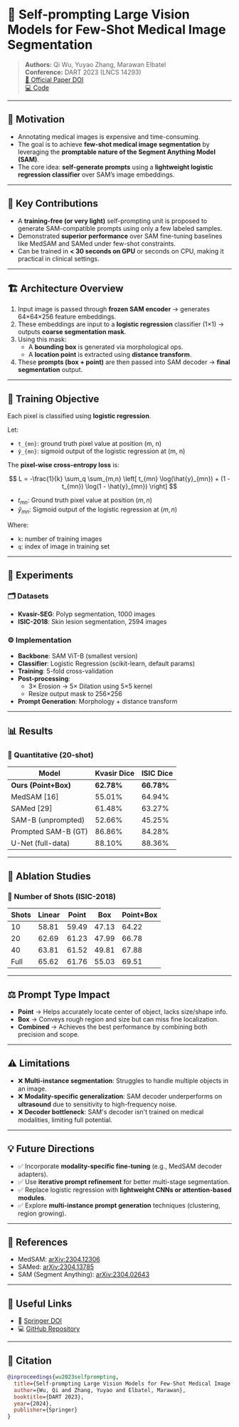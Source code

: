 # 🧠 Self-prompting Large Vision Models for Few-Shot Medical Image Segmentation

> **Authors:** Qi Wu, Yuyao Zhang, Marawan Elbatel  
> **Conference:** DART 2023 (LNCS 14293)  
> [📜 Official Paper DOI](https://doi.org/10.1007/978-3-031-45857-6_16)  
> [💻 Code](https://github.com/PeterYYZhang/few-shot-self-prompt-SAM)

---

## 📌 Motivation

- Annotating medical images is expensive and time-consuming.
- The goal is to achieve **few-shot medical image segmentation** by leveraging the **promptable nature of the Segment Anything Model (SAM)**.
- The core idea: **self-generate prompts** using a **lightweight logistic regression classifier** over SAM’s image embeddings.

---

## 🧠 Key Contributions

- A **training-free (or very light)** self-prompting unit is proposed to generate SAM-compatible prompts using only a few labeled samples.
- Demonstrated **superior performance** over SAM fine-tuning baselines like MedSAM and SAMed under few-shot constraints.
- Can be trained in **< 30 seconds on GPU** or seconds on CPU, making it practical in clinical settings.

---

## 🏗️ Architecture Overview

1. Input image is passed through **frozen SAM encoder** → generates 64×64×256 feature embeddings.
2. These embeddings are input to a **logistic regression** classifier (1×1) → outputs **coarse segmentation mask**.
3. Using this mask:
   - A **bounding box** is generated via morphological ops.
   - A **location point** is extracted using **distance transform**.
4. These **prompts (box + point)** are then passed into SAM decoder → **final segmentation** output.

---

## 🧮 Training Objective

Each pixel is classified using **logistic regression**.

Let:

- `t_{mn}`: ground truth pixel value at position (m, n)
- `ŷ_{mn}`: sigmoid output of the logistic regression at (m, n)

The **pixel-wise cross-entropy loss** is:

$$
L = -\frac{1}{k} \sum_q \sum_{m,n} \left[ t_{mn} \log(\hat{y}_{mn}) + (1 - t_{mn}) \log(1 - \hat{y}_{mn}) \right]
$$

- $t_{mn}$: Ground truth pixel value at position $(m, n)$  
- $\hat{y}_{mn}$: Sigmoid output of the logistic regression at $(m, n)$

Where:
- `k`: number of training images
- `q`: index of image in training set

---

## 🧪 Experiments

### 🗂️ Datasets

- **Kvasir-SEG**: Polyp segmentation, 1000 images
- **ISIC-2018**: Skin lesion segmentation, 2594 images

### ⚙️ Implementation

- **Backbone**: SAM ViT-B (smallest version)
- **Classifier**: Logistic Regression (scikit-learn, default params)
- **Training**: 5-fold cross-validation
- **Post-processing**: 
  - 3× Erosion → 5× Dilation using 5×5 kernel
  - Resize output mask to 256×256
- **Prompt Generation**: Morphology + distance transform

---

## 📊 Results

### 🎯 Quantitative (20-shot)

| Model               | Kvasir Dice | ISIC Dice |
|--------------------|-------------|------------|
| **Ours (Point+Box)** | **62.78%**  | **66.78%** |
| MedSAM [16]         | 55.01%      | 64.94%     |
| SAMed [29]          | 61.48%      | 63.27%     |
| SAM-B (unprompted)  | 52.66%      | 45.25%     |
| Prompted SAM-B (GT) | 86.86%      | 84.28%     |
| U-Net (full-data)   | 88.10%      | 88.36%     |

---

## 🧪 Ablation Studies

### 📌 Number of Shots (ISIC-2018)

| Shots | Linear | Point | Box | Point+Box |
|-------|--------|-------|-----|-----------|
| 10    | 58.81  | 59.49 | 47.13 | 64.22     |
| 20    | 62.69  | 61.23 | 47.99 | 66.78     |
| 40    | 63.81  | 61.52 | 49.81 | 67.88     |
| Full  | 65.62  | 61.76 | 55.03 | 69.51     |

---

## ⚖️ Prompt Type Impact

- **Point** → Helps accurately locate center of object, lacks size/shape info.
- **Box** → Conveys rough region and size but can miss fine localization.
- **Combined** → Achieves the best performance by combining both precision and scope.

---

## ⚠️ Limitations

- ❌ **Multi-instance segmentation**: Struggles to handle multiple objects in an image.
- ❌ **Modality-specific generalization**: SAM decoder underperforms on **ultrasound** due to sensitivity to high-frequency noise.
- ❌ **Decoder bottleneck**: SAM's decoder isn't trained on medical modalities, limiting full potential.

---

## 💡 Future Directions

- ✅ Incorporate **modality-specific fine-tuning** (e.g., MedSAM decoder adapters).
- ✅ Use **iterative prompt refinement** for better multi-stage segmentation.
- ✅ Replace logistic regression with **lightweight CNNs or attention-based modules**.
- ✅ Explore **multi-instance prompt generation** techniques (clustering, region growing).

---

## 📎 References

- MedSAM: [arXiv:2304.12306](https://arxiv.org/abs/2304.12306)
- SAMed: [arXiv:2304.13785](https://arxiv.org/abs/2304.13785)
- SAM (Segment Anything): [arXiv:2304.02643](https://arxiv.org/abs/2304.02643)

---

## 🔗 Useful Links

- 📄 [Springer DOI](https://doi.org/10.1007/978-3-031-45857-6_16)
- 💻 [GitHub Repository](https://github.com/PeterYYZhang/few-shot-self-prompt-SAM)

---

## 🧾 Citation

```bibtex
@inproceedings{wu2023selfprompting,
  title={Self-prompting Large Vision Models for Few-Shot Medical Image Segmentation},
  author={Wu, Qi and Zhang, Yuyao and Elbatel, Marawan},
  booktitle={DART 2023},
  year={2024},
  publisher={Springer}
}
